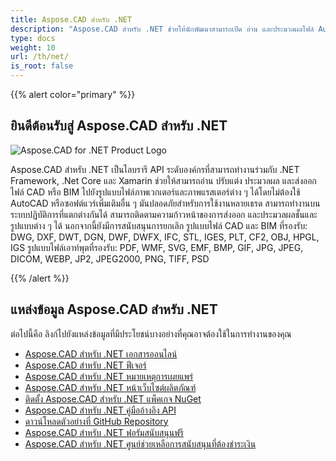```yaml
---
title: Aspose.CAD สำหรับ .NET
description: "Aspose.CAD สำหรับ .NET ช่วยให้นักพัฒนาสามารถเปิด อ่าน และประมวลผลไฟล์ AutoCAD DWG, DXF, DWT และไฟล์ CAD และ BIM รูปแบบอื่น ๆ เช่น: DGN, DWF, DWFX, IFC, STL, IGES, PLT, CF2, OBJ, HPGL, IGS."
type: docs
weight: 10
url: /th/net/
is_root: false
---
```


{{% alert color="primary" %}}

## **ยินดีต้อนรับสู่ Aspose.CAD สำหรับ .NET**

![Aspose.CAD for .NET Product Logo](/_assets/home_1.png)

Aspose.CAD สำหรับ .NET เป็นไลบรารี API ระดับองค์กรที่สามารถทำงานร่วมกับ .NET Framework, .Net Core และ Xamarin ช่วยให้สามารถอ่าน ปรับแต่ง ประมวลผล และส่งออกไฟล์ CAD หรือ BIM ไปยังรูปแบบไฟล์ภาพเวกเตอร์และภาพแรสเตอร์ต่าง ๆ ได้โดยไม่ต้องใช้ AutoCAD หรือซอฟต์แวร์เพิ่มเติมอื่น ๆ
มันปลอดภัยสำหรับการใช้งานหลายเธรด สามารถทำงานบนระบบปฏิบัติการที่แตกต่างกันได้ สามารถติดตามความก้าวหน้าของการส่งออก และประมวลผลชั้นและรูปแบบต่าง ๆ ได้ นอกจากนี้ยังมีการสนับสนุนการยกเลิก
รูปแบบไฟล์ CAD และ BIM ที่รองรับ: DWG, DXF, DWT, DGN, DWF, DWFX, IFC, STL, IGES, PLT, CF2, OBJ, HPGL, IGS
รูปแบบไฟล์เอาท์พุตที่รองรับ: PDF, WMF, SVG, EMF, BMP, GIF, JPG, JPEG, DICOM, WEBP, JP2, JPEG2000, PNG, TIFF, PSD

{{% /alert %}}

## **แหล่งข้อมูล Aspose.CAD สำหรับ .NET**

ต่อไปนี้คือ ลิงก์ไปยังแหล่งข้อมูลที่มีประโยชน์บางอย่างที่คุณอาจต้องใช้ในการทำงานของคุณ

- [Aspose.CAD สำหรับ .NET เอกสารออนไลน์](/th/cad/net/)
- [Aspose.CAD สำหรับ .NET ฟีเจอร์](/th/cad/net/features/)
- [Aspose.CAD สำหรับ .NET หมายเหตุการเผยแพร่](https://releases.aspose.com/cad/net/release-notes/)
- [Aspose.CAD สำหรับ .NET หน้าเว็บไซต์ผลิตภัณฑ์](https://products.aspose.com/cad/net/)
- [ติดตั้ง Aspose.CAD สำหรับ .NET แพ็คเกจ NuGet](https://www.nuget.org/packages/Aspose.CAD/)
- [Aspose.CAD สำหรับ .NET คู่มืออ้างอิง API](https://reference.aspose.com/cad/net)
- [ดาวน์โหลดตัวอย่างที่ GitHub Repository](https://github.com/aspose-cad/Aspose.CAD-for-.NET)
- [Aspose.CAD สำหรับ .NET ฟอรัมสนับสนุนฟรี](https://forum.aspose.com/c/cad/19)
- [Aspose.CAD สำหรับ .NET ศูนย์ช่วยเหลือการสนับสนุนที่ต้องชำระเงิน](https://helpdesk.aspose.com/)
